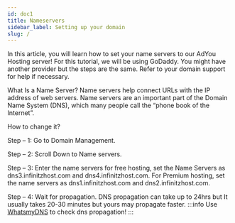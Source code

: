 ```yaml
---
id: doc1
title: Nameservers
sidebar_label: Setting up your domain
slug: /
---
```

In this article, you will learn how to set your name servers to our AdYou Hosting server! For this tutorial, we will be using GoDaddy. You might have another provider but the steps are the same. Refer to your domain support for help if necessary.

What Is a Name Server? Name servers help connect URLs with the IP address of web servers. Name servers are an important part of the Domain Name System (DNS), which many people call the “phone book of the Internet”.

How to change it?

Step – 1:  Go to Domain Management.

Step – 2:   Scroll Down to Name servers.

Step – 3:   Enter the name servers for free hosting, set the Name Servers as dns3.infinitzhost.com and dns4.infinitzhost.com. For Premium hosting, set the name servers as dns1.infinitzhost.com and dns2.infinitzhost.com.

Step – 4:   Wait for propagation. DNS propagation can take up to 24hrs but It usually takes 20-30 minutes but yours may propagate faster.
:::info
Use [WhatsmyDNS](https://whatsmydns.net) to check dns propagation!
:::
